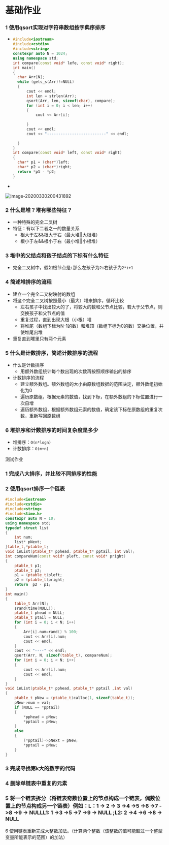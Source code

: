 # 基础作业

### 1 使用qsort实现对字符串数组按字典序排序

- ```c++
  #include<iostream>
  #include<cstdio>
  #include<string>
  constexpr auto N = 1024;
  using namespace std;
  int compare(const void* lefe, const void* right);
  int main()
  {
  	char Arr[N];
  	while (gets_s(Arr)!=NULL)
  	{
  		cout << endl;
  		int len = strlen(Arr);
  		qsort(Arr, len, sizeof(char), compare);
  		for (int i = 0; i < len; i++)
  		{
  			cout << Arr[i];
  			
  		}
  		cout << endl;
  		cout << "--------------------------" << endl;
  		
  	}
  }
  int compare(const void* left, const void* right)
  {
  	char* p1 = (char*)left;
  	char* p2 = (char*)right;
  	return *p1 - *p2;
  }
  ```

- 

![image-20200330200431892](C:\Users\GK\AppData\Roaming\Typora\typora-user-images\image-20200330200431892.png)

### 2 什么是堆？堆有哪些特征？

- 一种特殊的完全二叉树
- 特征：有以下二者之一的数量关系
  - 根大于左&&根大于右（最大堆||大根堆）
  - 根小于左&&根小于右（最小堆||小根堆）

### 3 堆中的父结点和孩子结点的下标有什么特征

- 完全二叉树中，假如根节点是`i`那么左孩子为`2i`右孩子为`2*i+1`

### 4 简述堆排序的流程

- 建立一个完全二叉树映射的数组
- 将这个完全二叉树按照最小（最大）堆来排序，循环比较
  - 左右孩子中找出较大的了，将较大的数和父节点比较，若大于父节点，则交换孩子和父节点的值
  - 重复过程，直到出现大根（小根）堆
  - 将堆尾（数组下标为N-1的数）和堆顶（数组下标为0的数）交换位置，并使堆尾出堆
- 重复直到堆里只有两个元素

### 5 什么是计数排序，简述计数排序的流程

- 什么是计数排序
  - 用额外数组统计每个数出现的次数再按照顺序输出的排序
- 计数排序的流程
  - 建立额外数组。额外数组的大小由原数组数据的范围决定，额外数组初始化为0
  - 遍历原数组，根据元素的数值，找到下标，在额外数组的下标位置进行一次自增
  - 遍历额外数组，根据额外数组元索的数值，确定该下标在原数组的重复次数，重新写回原数组

### 6 堆排序和计数排序的时间复杂度是多少

- 堆排序：`O(n*logn)`
- 计数排序：`O(m+n)`

测试作业

### 1 完成八大排序，并比较不同排序的性能



### 2 使用qsort排序一个链表

```c++
#include<iostream>
#include<cstdio>
#include<string>
#include<time.h>
constexpr auto N = 10;
using namespace std;
typedef struct list
{
	int num;
	list* pNext;
}table_t,*ptable_t;
void inList(ptable_t* pphead, ptable_t* pptail, int val);
int compareNum(const void* pleft, const void* pright)
{
	ptable_t p1;
	ptable_t p2;
	p1 = (ptable_t)pleft;
	p2 = (ptable_t)pright;
	return  p2 - p1;
}
int main()
{
	table_t Arr[N];
	srand(time(NULL));
	ptable_t phead = NULL;
	ptable_t ptail = NULL;
	for (int i = 0; i < N; i++)
	{
		Arr[i].num=rand() % 100;
		cout << Arr[i].num;
		cout << endl;
	}
	cout << "----" << endl;
	qsort(Arr, N, sizeof(table_t), compareNum);
	for (int i = 0; i < N; i++)
	{
		cout << Arr[i].num;
		cout << endl;
	}
}
void inList(ptable_t* pphead, ptable_t* pptail ,int val)
{
	ptable_t pNew = (ptable_t)calloc(1, sizeof(table_t));
	pNew->num = val;
	if (NULL == *pptail)
	{
		*pphead = pNew;
		*pptail = pNew;
	}
	else
	{
		(*pptail)->pNext = pNew;
		*pptail = pNew;
	}
}
```

### 3 完成寻找第k大的数字的代码

### 4 删除单链表中重复的元素

### 5 将一个链表拆分（将链表奇数位置上的节点构成一个链表，偶数位置上的节点构成另一个链表）例如：L：1 -> 2 -> 3 ->4 ->5 ->6 ->7 ->8 ->9 -> NULLL1: 1 ->3 ->5 ->7 ->9 -> NULL ;L2: 2 ->4 ->6 ->8 -> NULL

6 使用链表重新完成大整数加法。（计算两个整数（该整数的值可能超过一个整型变量所能表示的范围）的加法）